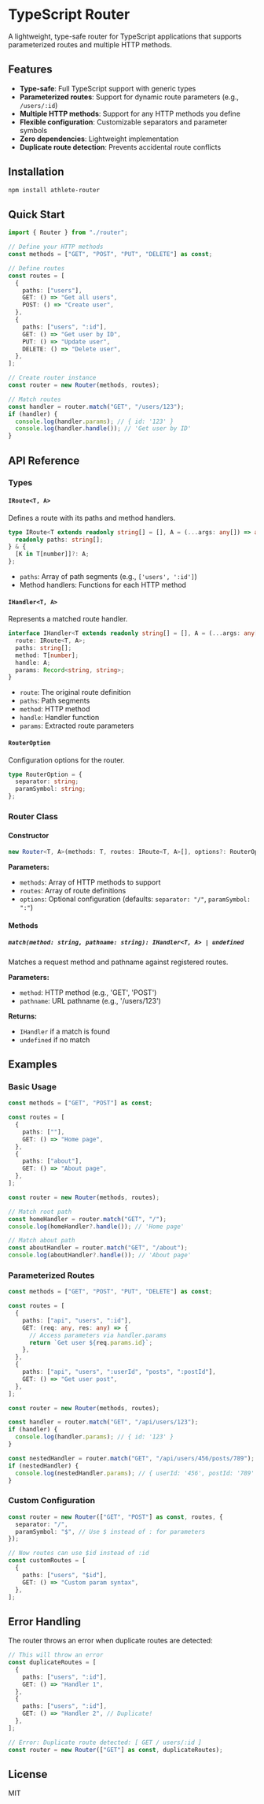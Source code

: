 # TypeScript Router

A lightweight, type-safe router for TypeScript applications that supports parameterized routes and multiple HTTP methods.

## Features

- **Type-safe**: Full TypeScript support with generic types
- **Parameterized routes**: Support for dynamic route parameters (e.g., `/users/:id`)
- **Multiple HTTP methods**: Support for any HTTP methods you define
- **Flexible configuration**: Customizable separators and parameter symbols
- **Zero dependencies**: Lightweight implementation
- **Duplicate route detection**: Prevents accidental route conflicts

## Installation

```bash
npm install athlete-router
```

## Quick Start

```typescript
import { Router } from "./router";

// Define your HTTP methods
const methods = ["GET", "POST", "PUT", "DELETE"] as const;

// Define routes
const routes = [
  {
    paths: ["users"],
    GET: () => "Get all users",
    POST: () => "Create user",
  },
  {
    paths: ["users", ":id"],
    GET: () => "Get user by ID",
    PUT: () => "Update user",
    DELETE: () => "Delete user",
  },
];

// Create router instance
const router = new Router(methods, routes);

// Match routes
const handler = router.match("GET", "/users/123");
if (handler) {
  console.log(handler.params); // { id: '123' }
  console.log(handler.handle()); // 'Get user by ID'
}
```

## API Reference

### Types

#### `IRoute<T, A>`

Defines a route with its paths and method handlers.

```typescript
type IRoute<T extends readonly string[] = [], A = (...args: any[]) => any> = {
  readonly paths: string[];
} & {
  [K in T[number]]?: A;
};
```

- `paths`: Array of path segments (e.g., `['users', ':id']`)
- Method handlers: Functions for each HTTP method

#### `IHandler<T, A>`

Represents a matched route handler.

```typescript
interface IHandler<T extends readonly string[] = [], A = (...args: any[]) => any> {
  route: IRoute<T, A>;
  paths: string[];
  method: T[number];
  handle: A;
  params: Record<string, string>;
}
```

- `route`: The original route definition
- `paths`: Path segments
- `method`: HTTP method
- `handle`: Handler function
- `params`: Extracted route parameters

#### `RouterOption`

Configuration options for the router.

```typescript
type RouterOption = {
  separator: string;
  paramSymbol: string;
};
```

### Router Class

#### Constructor

```typescript
new Router<T, A>(methods: T, routes: IRoute<T, A>[], options?: RouterOption)
```

**Parameters:**

- `methods`: Array of HTTP methods to support
- `routes`: Array of route definitions
- `options`: Optional configuration (defaults: `separator: "/"`, `paramSymbol: ":"`)

#### Methods

##### `match(method: string, pathname: string): IHandler<T, A> | undefined`

Matches a request method and pathname against registered routes.

**Parameters:**

- `method`: HTTP method (e.g., 'GET', 'POST')
- `pathname`: URL pathname (e.g., '/users/123')

**Returns:**

- `IHandler` if a match is found
- `undefined` if no match

## Examples

### Basic Usage

```typescript
const methods = ["GET", "POST"] as const;

const routes = [
  {
    paths: [""],
    GET: () => "Home page",
  },
  {
    paths: ["about"],
    GET: () => "About page",
  },
];

const router = new Router(methods, routes);

// Match root path
const homeHandler = router.match("GET", "/");
console.log(homeHandler?.handle()); // 'Home page'

// Match about path
const aboutHandler = router.match("GET", "/about");
console.log(aboutHandler?.handle()); // 'About page'
```

### Parameterized Routes

```typescript
const methods = ["GET", "POST", "PUT", "DELETE"] as const;

const routes = [
  {
    paths: ["api", "users", ":id"],
    GET: (req: any, res: any) => {
      // Access parameters via handler.params
      return `Get user ${req.params.id}`;
    },
  },
  {
    paths: ["api", "users", ":userId", "posts", ":postId"],
    GET: () => "Get user post",
  },
];

const router = new Router(methods, routes);

const handler = router.match("GET", "/api/users/123");
if (handler) {
  console.log(handler.params); // { id: '123' }
}

const nestedHandler = router.match("GET", "/api/users/456/posts/789");
if (nestedHandler) {
  console.log(nestedHandler.params); // { userId: '456', postId: '789' }
}
```

### Custom Configuration

```typescript
const router = new Router(["GET", "POST"] as const, routes, {
  separator: "/",
  paramSymbol: "$", // Use $ instead of : for parameters
});

// Now routes can use $id instead of :id
const customRoutes = [
  {
    paths: ["users", "$id"],
    GET: () => "Custom param syntax",
  },
];
```

## Error Handling

The router throws an error when duplicate routes are detected:

```typescript
// This will throw an error
const duplicateRoutes = [
  {
    paths: ["users", ":id"],
    GET: () => "Handler 1",
  },
  {
    paths: ["users", ":id"],
    GET: () => "Handler 2", // Duplicate!
  },
];

// Error: Duplicate route detected: [ GET / users/:id ]
const router = new Router(["GET"] as const, duplicateRoutes);
```

## License

MIT
